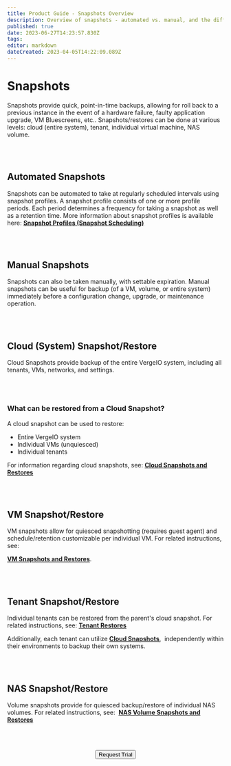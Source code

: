 ```yaml
---
title: Product Guide - Snapshots Overview
description: Overview of snapshots - automated vs. manual, and the different levels of snapshot/restore protection
published: true
date: 2023-06-27T14:23:57.830Z
tags: 
editor: markdown
dateCreated: 2023-04-05T14:22:09.089Z
---
```


# Snapshots

Snapshots provide quick, point-in-time backups, allowing for roll back to a previous instance in the event of a hardware failure, faulty application upgrade, VM Bluescreens, etc.. Snapshots/restores can be done at various levels: cloud (entire system), tenant, individual virtual machine, NAS volume.


<br>
<br>

## Automated Snapshots

Snapshots can be automated to take at regularly scheduled intervals using snapshot profiles. A snapshot profile consists of one or more profile periods. Each period determines a frequency for taking a snapshot as well as a retention time. More information about snapshot profiles is available here: [**Snapshot Profiles (Snapshot Scheduling)**](/public/ProductGuide/snapshot-profiles)

<br>
<br>

## Manual Snapshots

Snapshots can also be taken manually, with settable expiration. Manual snapshots can be useful for backup (of a VM, volume, or entire system) immediately before a configuration change, upgrade, or maintenance operation.

<br>
<br>


## Cloud (System) Snapshot/Restore

Cloud Snapshots provide backup of the entire VergeIO system, including all tenants, VMs, networks, and settings.

<br>
<br>


### What can be restored from a Cloud Snapshot?

A cloud snapshot can be used to restore:

-   Entire VergeIO system
-   Individual VMs (unquiesced)
-   Individual tenants

For information regarding cloud snapshots, see: [**Cloud Snapshots and Restores**](/public/ProductGuide/cloudsnapshotandrestore)

<br>
<br>

## VM Snapshot/Restore

VM snapshots allow for quiesced snapshotting (requires guest agent) and schedule/retention customizable per individual VM. For related instructions, see: 

[**VM Snapshots and Restores**](/public/ProductGuide/VMsnapshotsandrestores).

<br>
<br>

## Tenant Snapshot/Restore

Individual tenants can be restored from the parent's cloud snapshot. For related instructions, see: [**Tenant Restores**](/public/ProductGuide/tenantrestores)

Additionally, each tenant can utilize [**Cloud Snapshots**](/public/ProductGuide/cloudsnapshotandrestore),  independently within their environments to backup their own systems.
 
 <br>
<br>

## NAS Snapshot/Restore

Volume snapshots provide for quiesced backup/restore of individual NAS volumes. For related instructions, see:  [**NAS Volume Snapshots and Restores**](/public/ProductGuide/volumesnapsandrestores)

<br>   



<br>

<div style="text-align:center; margin-bottom:5px">

  <a href="https://www.verge.io/test-drive#Demo-Section"><button class="button-cta">Request Trial</button></a>
</div>